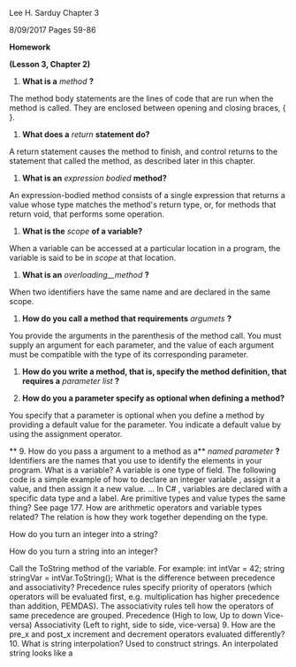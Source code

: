 Lee H. Sarduy                                                                                                             Chapter 3

8/09/2017                                                                                                                    Pages 59-86

**Homework**

**(Lesson 3, Chapter 2)**

1. **What is a** _method_ **?**

The method body statements are the lines of code that are run when the method is called. They are enclosed between opening and closing braces, { }.

1. **What does a** _return_ **statement do?**

A return statement causes the method to finish, and control returns to the statement that called the method, as described later in this chapter.

1. **What is an** _expression bodied_ **method?**

An expression-bodied method consists of a single expression that returns a value whose type matches the method&#39;s return type, or, for methods that return void, that performs some operation.

1. **What is the** _scope_ **of a variable?**

When a variable can be accessed at a particular location in a program, the variable is said to be in _scope_ at that location.

1. **What is an** _overloading__method_ **?**

When two identifiers have the same name and are declared in the same scope.

1. **How do you call a method that requirements** _argumets_ **?**

You provide the arguments in the parenthesis of the method call. You must supply an argument for each parameter, and the value of each argument must be compatible with the type of its corresponding parameter.

1. **How do you write a method, that is, specify the method definition, that requires a** _parameter list_ **?**

1. **How do you a parameter specify as optional when defining a method?**

You specify that a parameter is optional when you define a method by providing a default value for the parameter. You indicate a default value by using the assignment operator.

**       9. How do you pass a argument to a method as a** _named parameter_ **?**
Identifiers are the names that you use to identify the elements in your program.
What is a variable?
A variable is one type of field. The following code is a simple example of how to declare an integer variable , assign it a value, and then assign it a new value. ... In C# , variables are declared with a specific data type and a label.
Are primitive types and value types the same thing? See page 177.
How are arithmetic operators and variable types related?
The relation is how they work together depending on the type.

How do you turn an integer into a string?

How do you turn a string into an integer?

Call the ToString method of the variable. For example:
int intVar = 42; string stringVar = intVar.ToString();
What is the difference between precedence and associativity?
Precedence rules specify priority of operators (which operators will be evaluated first, e.g. multiplication has higher precedence than addition, PEMDAS). The associativity rules tell how the operators of same precedence are grouped.
Precedence (High to low, Up to down Vice-versa)
Associativity (Left to right, side to side, vice-versa)
9. How are the pre_x and post_x increment and decrement operators evaluated differently?
10. What is string interpolation?
Used to construct strings. An interpolated string looks like a 